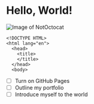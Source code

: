 # Hello, World!
![Image of NotOctocat](https://octodex.github.com/images/notocat.jpg)

```
<!DOCTYPE HTML>
<html lang="en">
  <head>
    <title>
    </title>
  </head>
  <body>
```
- [ ] Turn on GitHub Pages
- [ ] Outline my portfolio
- [ ] Introduce myself to the world
